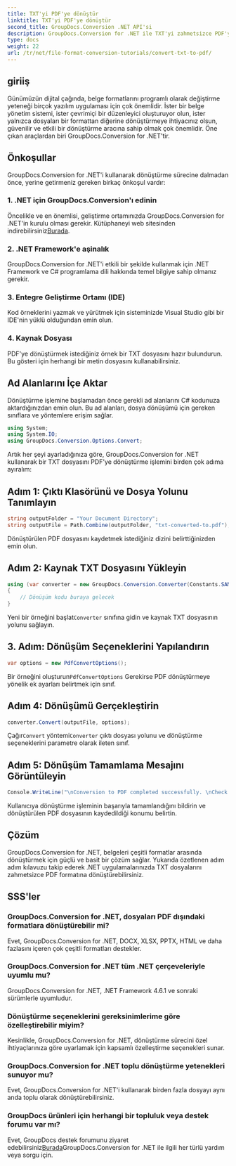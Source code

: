 ```yaml
---
title: TXT'yi PDF'ye dönüştür
linktitle: TXT'yi PDF'ye dönüştür
second_title: GroupDocs.Conversion .NET API'si
description: GroupDocs.Conversion for .NET ile TXT'yi zahmetsizce PDF'ye dönüştürün. Sorunsuz belge formatı dönüşümü için adım adım kılavuzumuzu izleyin.
type: docs
weight: 22
url: /tr/net/file-format-conversion-tutorials/convert-txt-to-pdf/
---
```

## giriiş
Günümüzün dijital çağında, belge formatlarını programlı olarak değiştirme yeteneği birçok yazılım uygulaması için çok önemlidir. İster bir belge yönetim sistemi, ister çevrimiçi bir düzenleyici oluşturuyor olun, ister yalnızca dosyaları bir formattan diğerine dönüştürmeye ihtiyacınız olsun, güvenilir ve etkili bir dönüştürme aracına sahip olmak çok önemlidir. Öne çıkan araçlardan biri GroupDocs.Conversion for .NET'tir.
## Önkoşullar
GroupDocs.Conversion for .NET'i kullanarak dönüştürme sürecine dalmadan önce, yerine getirmeniz gereken birkaç önkoşul vardır:
### 1. .NET için GroupDocs.Conversion'ı edinin
 Öncelikle ve en önemlisi, geliştirme ortamınızda GroupDocs.Conversion for .NET'in kurulu olması gerekir. Kütüphaneyi web sitesinden indirebilirsiniz[Burada](https://releases.groupdocs.com/conversion/net/).
### 2. .NET Framework'e aşinalık
GroupDocs.Conversion for .NET'i etkili bir şekilde kullanmak için .NET Framework ve C# programlama dili hakkında temel bilgiye sahip olmanız gerekir.
### 3. Entegre Geliştirme Ortamı (IDE)
Kod örneklerini yazmak ve yürütmek için sisteminizde Visual Studio gibi bir IDE'nin yüklü olduğundan emin olun.
### 4. Kaynak Dosyası
PDF'ye dönüştürmek istediğiniz örnek bir TXT dosyasını hazır bulundurun. Bu gösteri için herhangi bir metin dosyasını kullanabilirsiniz.

## Ad Alanlarını İçe Aktar
Dönüştürme işlemine başlamadan önce gerekli ad alanlarını C# kodunuza aktardığınızdan emin olun. Bu ad alanları, dosya dönüşümü için gereken sınıflara ve yöntemlere erişim sağlar.

```csharp
using System;
using System.IO;
using GroupDocs.Conversion.Options.Convert;
```
Artık her şeyi ayarladığınıza göre, GroupDocs.Conversion for .NET kullanarak bir TXT dosyasını PDF'ye dönüştürme işlemini birden çok adıma ayıralım:
## Adım 1: Çıktı Klasörünü ve Dosya Yolunu Tanımlayın
```csharp
string outputFolder = "Your Document Directory";
string outputFile = Path.Combine(outputFolder, "txt-converted-to.pdf");
```
Dönüştürülen PDF dosyasını kaydetmek istediğiniz dizini belirttiğinizden emin olun.
## Adım 2: Kaynak TXT Dosyasını Yükleyin
```csharp
using (var converter = new GroupDocs.Conversion.Converter(Constants.SAMPLE_TXT))
{
    // Dönüşüm kodu buraya gelecek
}
```
 Yeni bir örneğini başlat`Converter` sınıfına gidin ve kaynak TXT dosyasının yolunu sağlayın.
## 3. Adım: Dönüşüm Seçeneklerini Yapılandırın
```csharp
var options = new PdfConvertOptions();
```
 Bir örneğini oluşturun`PdfConvertOptions` Gerekirse PDF dönüştürmeye yönelik ek ayarları belirtmek için sınıf.
## Adım 4: Dönüşümü Gerçekleştirin
```csharp
converter.Convert(outputFile, options);
```
 Çağır`Convert` yöntemi`Converter` çıktı dosyası yolunu ve dönüştürme seçeneklerini parametre olarak ileten sınıf.
## Adım 5: Dönüşüm Tamamlama Mesajını Görüntüleyin
```csharp
Console.WriteLine("\nConversion to PDF completed successfully. \nCheck output in {0}", outputFolder);
```
Kullanıcıya dönüştürme işleminin başarıyla tamamlandığını bildirin ve dönüştürülen PDF dosyasının kaydedildiği konumu belirtin.

## Çözüm
GroupDocs.Conversion for .NET, belgeleri çeşitli formatlar arasında dönüştürmek için güçlü ve basit bir çözüm sağlar. Yukarıda özetlenen adım adım kılavuzu takip ederek .NET uygulamalarınızda TXT dosyalarını zahmetsizce PDF formatına dönüştürebilirsiniz.
## SSS'ler
### GroupDocs.Conversion for .NET, dosyaları PDF dışındaki formatlara dönüştürebilir mi?
Evet, GroupDocs.Conversion for .NET, DOCX, XLSX, PPTX, HTML ve daha fazlasını içeren çok çeşitli formatları destekler.
### GroupDocs.Conversion for .NET tüm .NET çerçeveleriyle uyumlu mu?
GroupDocs.Conversion for .NET, .NET Framework 4.6.1 ve sonraki sürümlerle uyumludur.
### Dönüştürme seçeneklerini gereksinimlerime göre özelleştirebilir miyim?
Kesinlikle, GroupDocs.Conversion for .NET, dönüştürme sürecini özel ihtiyaçlarınıza göre uyarlamak için kapsamlı özelleştirme seçenekleri sunar.
### GroupDocs.Conversion for .NET toplu dönüştürme yetenekleri sunuyor mu?
Evet, GroupDocs.Conversion for .NET'i kullanarak birden fazla dosyayı aynı anda toplu olarak dönüştürebilirsiniz.
### GroupDocs ürünleri için herhangi bir topluluk veya destek forumu var mı?
 Evet, GroupDocs destek forumunu ziyaret edebilirsiniz[Burada](https://forum.groupdocs.com/c/conversion/11)GroupDocs.Conversion for .NET ile ilgili her türlü yardım veya sorgu için.